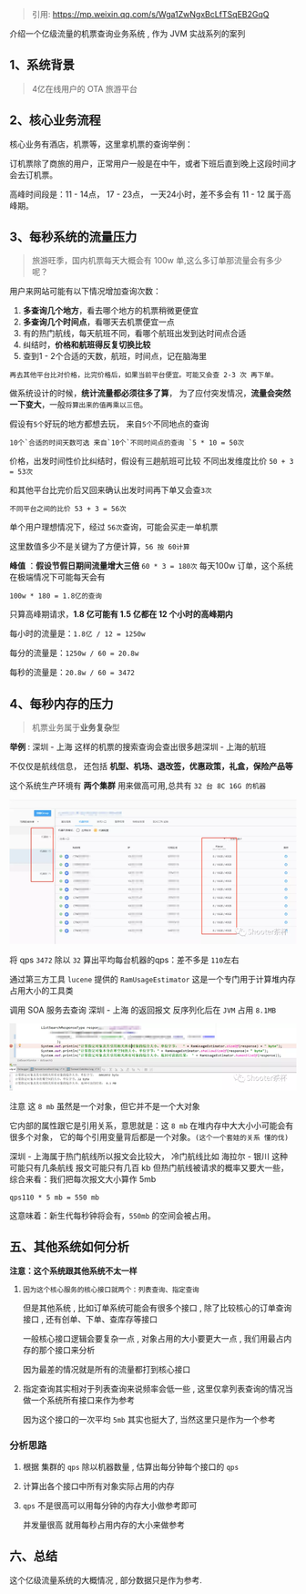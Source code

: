 > 引用: https://mp.weixin.qq.com/s/Wga1ZwNgxBcLfTSqEB2GqQ



介绍一个亿级流量的机票查询业务系统 , 作为 JVM 实战系列的案列

## 1、系统背景

> 4亿在线用户的 OTA 旅游平台

## 2、核心业务流程

核心业务有酒店，机票等，这里拿机票的查询举例：

订机票除了商旅的用户，正常用户一般是在中午，或者下班后直到晚上这段时间才会去订机票。

高峰时间段是：11 - 14点， 17 - 23点， 一天24小时，差不多会有 11 - 12 属于高峰期。

## 3、每秒系统的流量压力

> 旅游旺季，国内机票每天大概会有 100w 单,这么多订单那流量会有多少呢？

用户来网站可能有以下情况增加查询次数：

1. **多查询几个地方**，看去哪个地方的机票稍微更便宜
2. **多查询几个时间点**，看哪天去机票便宜一点
3. 有的热门航线，每天航班不同，看哪个航班出发到达时间点合适
4. 纠结时，**价格和航班得反复切换比较**
5. 查到1 - 2个合适的天数，航班，时间点，记在脑海里

```
再去其他平台比对价格，比完价格后，如果当前平台便宜。可能又会查 2-3 次 再下单。
```

做系统设计的时候，**统计流量都必须往多了算**， 为了应付突发情况，**流量会突然一下变大**，一般`将算出来的值再乘以三倍`。

假设有`5个`好玩的地方都想去玩， 来自`5个`不同地点的查询

```
10个`合适的时间天数可选 来自`10个`不同时间点的查询 `5 * 10 = 50次
```

价格，出发时间性价比纠结时，假设有三趟航班可比较 不同出发维度比价 `50 + 3 = 53次`

和其他平台比完价后又回来确认出发时间再下单又会查`3次`

```
不同平台之间的比价 53 + 3 = 56次
```

单个用户理想情况下，经过 `56次`查询，可能会买走一单机票

这里数值多少不是关键为了方便计算，`56 按 60计算`

**峰值** ：**假设节假日期间流量增大三倍** `60 * 3 = 180次` 每天100w 订单，这个系统在极端情况下可能每天会有

```
100w * 180 = 1.8亿的查询
```

只算高峰期请求，**1.8 亿可能有 1.5 亿都在 12 个小时的高峰期内**

每小时的流量是：`1.8亿 / 12 = 1250w`

每分的流量是：`1250w / 60 = 20.8w`

每秒的流量是：`20.8w / 60 = 3472`

## 4、每秒内存的压力

> 机票业务属于**业务复杂**型

**举例** : 深圳 - 上海 这样的机票的搜索查询会查出很多趟深圳 - 上海的航班

不仅仅是航线信息， 还包括 **机型、机场、退改签，优惠政策，礼盒，保险产品等**

这个系统生产环境有 **两个集群** 用来做高可用,总共有 `32 台 8C 16G 的机器`

![image-20210107171203145](img/image-20210107171203145.png)

将 qps `3472` 除以 `32` 算出平均每台机器的qps：差不多是 `110`左右

通过第三方工具 `lucene` 提供的 `RamUsageEstimator` 这是一个专门用于计算堆内存占用大小的工具类

调用 SOA 服务去查询 深圳 - 上海 的返回报文 反序列化后在 `JVM` 占用 `8.1MB`

![image-20210107171203145](img/image-20210107171056369.png)

注意 这 `8 mb` 虽然是一个对象，但它并不是一个大对象

它内部的属性跟它是引用关系，意思就是：这 `8 mb` 在堆内存中大大小小可能会有很多个对象， 它的每个引用变量背后都是一个对象。`(这个一个套娃的关系 懂的伐)`

深圳 - 上海属于热门航线所以报文会比较大， 冷门航线比如 海拉尔 - 银川 这种 可能只有几条航线 报文可能只有几百 kb 但热门航线被请求的概率又要大一些，综合来看：我们把每次报文大小算作 5mb

```
qps110 * 5 mb = 550 mb
```

这意味着：新生代每秒钟将会有，`550mb` 的空间会被占用。

## 五、其他系统如何分析

**注意：这个系统跟其他系统不太一样**

1. `因为这个核心服务的核心接口就两个：列表查询、指定查询`

   但是其他系统 , 比如订单系统可能会有很多个接口 , 除了比较核心的订单查询接口 , 还有创单、下单、查库存等接口

   一般核心接口逻辑会要复杂一点 , 对象占用的大小要更大一点 , 我们用最占内存的那个接口来分析

   因为最差的情况就是所有的流量都打到核心接口

2. 指定查询其实相对于列表查询来说频率会低一些 , 这里仅拿列表查询的情况当做一个系统所有接口来作为参考

   因为这个接口的一次平均 `5mb` 其实也挺大了, 当然这里只是作为一个参考

### 分析思路

1. 根据 集群的 `qps` 除以机器数量 , 估算出每分钟每个接口的 `qps`

2. 计算出各个接口中所有对象实际占用的内存

3. `qps` 不是很高可以用每分钟的内存大小做参考即可

   并发量很高 就用每秒占用内存的大小来做参考

## 六、总结

这个亿级流量系统的大概情况 , 部分数据只是作为参考. 
